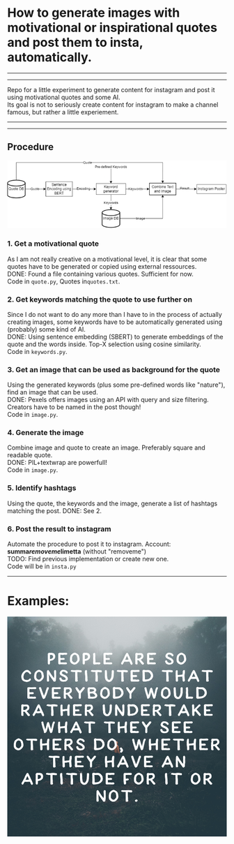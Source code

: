 # How to generate images with motivational or inspirational quotes and post them to insta, automatically.
___
___
Repo for a little experiment to generate content for instagram and post it using motivational quotes and some AI.  
Its goal is not to seriously create content for instagram to make a channel famous, but rather a little experiement.
___
___
## Procedure

![](images/flow.png)

### 1. Get a motivational quote
As I am not really creative on a motivational level, it is clear that some quotes have to be generated or copied using external ressources.  
DONE: Found a file containing various quotes. Sufficient for now.  
Code in <code>quote.py</code>, Quotes in<code>quotes.txt</code>.

### 2. Get keywords matching the quote to use further on
Since I do not want to do any more than I have to in the process of actually creating images, some keywords have to be automatically generated using (probably) some kind of AI.  
DONE: Using sentence embedding (SBERT) to generate embeddings of the quote and the words inside. Top-X selection using cosine similarity.  
Code in <code>keywords.py</code>.

### 3. Get an image that can be used as background for the quote
Using the generated keywords (plus some pre-defined words like "nature"), find an image that can be used.  
DONE: Pexels offers images using an API with query and size filtering. Creators have to be named in the post though!  
Code in <code>image.py</code>.

### 4. Generate the image
Combine image and quote to create an image. Preferably square and readable quote.  
DONE: PIL+textwrap are powerfull!  
Code in <code>image.py</code>.

### 5. Identify hashtags
Using the quote, the keywords and the image, generate a list of hashtags matching the post.
DONE: See 2.

### 6. Post the result to instagram
Automate the procedure to post it to instagram. Account: **summa*removeme*limetta** (without "removeme")  
TODO: Find previous implementation or create new one.  
Code will be in <code>insta.py</code>  
___

# Examples:
![Example Image.](images/insta.png)
